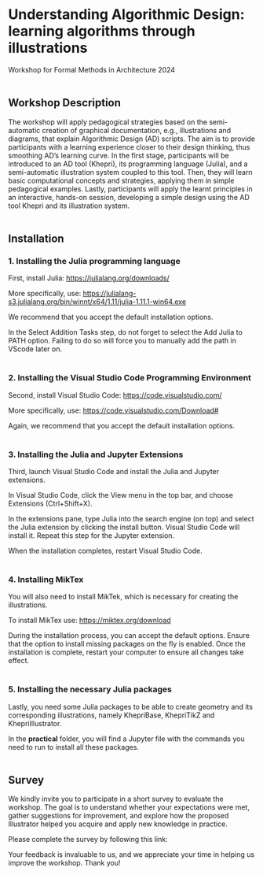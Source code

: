 # Understanding Algorithmic Design: learning algorithms through illustrations

Workshop for Formal Methods in Architecture 2024
<br /><br />

## Workshop Description

The workshop will apply pedagogical strategies based on the semi-automatic creation of graphical documentation, e.g., 
illustrations and diagrams, that explain Algorithmic Design (AD) scripts. The aim is to provide participants with a 
learning experience closer to their design thinking, thus smoothing AD’s learning curve. In the first stage, 
participants will be introduced to an AD tool (Khepri), its programming language (Julia), and a semi-automatic
illustration system coupled to this tool. Then, they will learn basic computational concepts and strategies, 
applying them in simple pedagogical examples. Lastly, participants will apply the learnt principles in an interactive,
hands-on session, developing a simple design using the AD tool Khepri and its illustration system.
<br /><br />


## Installation
### 1. Installing the Julia programming language
 
First, install Julia: <https://julialang.org/downloads/>

More specifically, use: <https://julialang-s3.julialang.org/bin/winnt/x64/1.11/julia-1.11.1-win64.exe>

We recommend that you accept the default installation options.

In the Select Addition Tasks step, do not forget to select the Add Julia to PATH option. Failing to do so will force you to manually add the path in VScode later on.
<br /><br />
 
### 2. Installing the Visual Studio Code Programming Environment
 
Second, install Visual Studio Code: <https://code.visualstudio.com/>

More specifically, use: <https://code.visualstudio.com/Download#>

Again, we recommend that you accept the default installation options.
<br /><br />

### 3. Installing the Julia and Jupyter Extensions

Third, launch Visual Studio Code and install the Julia and Jupyter extensions.

In Visual Studio Code, click the View menu in the top bar, and choose Extensions (Ctrl+Shift+X).

In the extensions pane, type Julia into the search engine (on top) and select the Julia extension by clicking the install button. Visual Studio Code will install it.
Repeat this step for the Jupyter extension.

When the installation completes, restart Visual Studio Code.
<br /><br />


### 4. Installing MikTex

You will also need to install MikTek, which is necessary for creating the illustrations.

To install MikTex use: <https://miktex.org/download>

During the installation process, you can accept the default options. Ensure that the option to install missing packages on the fly is enabled.
Once the installation is complete, restart your computer to ensure all changes take effect.
<br /><br />


### 5. Installing the necessary Julia packages

Lastly, you need some Julia packages to be able to create geometry and its corresponding illustrations, namely
KhepriBase, KhepriTikZ and KhepriIllustrator.

In the **practical** folder, you will find a Jupyter file with the commands you need to run to install all these packages.
<br /><br />

## Survey

We kindly invite you to participate in a short survey to evaluate the workshop.
The goal is to understand whether your expectations were met, gather suggestions for improvement, 
and explore how the proposed Illustrator helped you acquire and apply new knowledge in practice.

Please complete the survey by following this link: <link for workshop>

Your feedback is invaluable to us, and we appreciate your time in helping us improve the workshop. Thank you!

